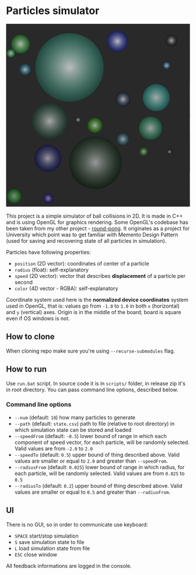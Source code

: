 # Particles simulator
![Preview](./preview.png)

This project is a simple simulator of ball collisions in 2D. It is made in C++ and is using OpenGL for graphics rendering. Some OpenGL's codebase has been taken from my other project - [round-pong](https://github.com/bartos97/round-pong).
It originates as a project for University which point was to get familiar with Memento Design Pattern (used for saving and recovering state of all particles in simulation).

Particles have following properties:
- `position` (2D vector): coordinates of center of a particle
- `radius` (float): self-explanatory
- `speed` (2D vector): vector that describes **displacement** of a particle per second
- `color` (4D vector - RGBA): self-explanatory

Coordinate system used here is the **normalized device coordinates** system used in OpenGL, that is: values go from `-1.0` to `1.0` in both `x` (horizontal) and `y` (vertical) axes. Origin is in the middle of the board; board is square even if OS windows is not.

## How to clone
When cloning repo make sure you're using `--recurse-submodules` flag.

## How to run
Use `run.bat` script. In source code it is in `scripts/` folder, in release zip it's in root directory. You can pass command line options, described below.

### Command line options
- `--num` (default: `10`) how many particles to generate
- `--path` (default: `state.csv`) path to file (relative to root directory) in which simulation state can be stored and loaded
- `--speedFrom` (default: `-0.5`) lower bound of range in which each component of speed vector, for each particle, will be randomly selected. Valid values are from `-2.0` to `2.0`
- `--speedTo` (default: `0.5`) upper bound of thing described above. Valid values are smaller or equal to `2.0` and greater than `--speedFrom`.
- `--radiusFrom` (default: `0.025`) lower bound of range in which radius, for each particle, will be randomly selected. Valid values are from `0.025` to `0.5`
- `--radiusTo` (default: `0.2`) upper bound of thing described above. Valid values are smaller or equal to `0.5` and greater than `--radiusFrom`.

## UI
There is no GUI, so in order to communicate use keyboard:
- `SPACE` start/stop simulation
- `S` save simulation state to file
- `L` load simulation state from file
- `ESC` close window

All feedback informations are logged in the console.
